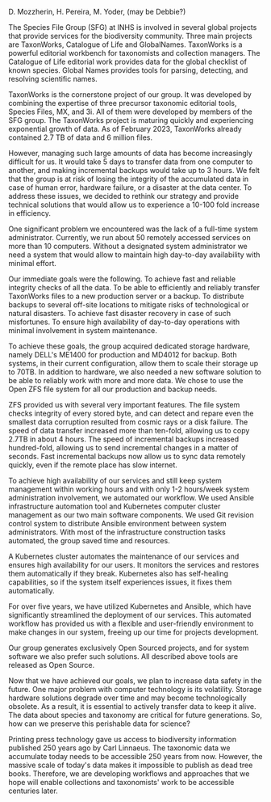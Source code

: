 D. Mozzherin, H. Pereira, M. Yoder, (may be Debbie?)

The Species File Group (SFG) at INHS is involved in several global projects that provide services for the biodiversity community.
Three main projects are TaxonWorks, Catalogue of Life and GlobalNames.
TaxonWorks is a powerful editorial workbench for taxonomists and collection managers.
The Catalogue of Life editorial work provides data for the global checklist of known species.
Global Names provides tools for parsing, detecting, and resolving scientific names.

TaxonWorks is the cornerstone project of our group.
It was developed by combining the expertise of three precursor taxonomic editorial tools, Species Files, MX, and 3i.
All of them were developed by members of the SFG group.
The TaxonWorks project is maturing quickly and experiencing exponential growth of data.
As of February 2023, TaxonWorks already contained 2.7 TB of data and 6 million files.

However, managing such large amounts of data has become increasingly difficult for us.
It would take 5 days to transfer data from one computer to another, and making incremental backups would take up to 3 hours.
We felt that the group is at risk of losing the integrity of the accumulated data in case of human error, hardware failure, or a disaster at the data center.
To address these issues, we decided to rethink our strategy and provide technical solutions that would allow us to experience a 10-100 fold increase in efficiency.

One significant problem we encountered was the lack of a full-time system administrator.
Currently, we run about 50 remotely accessed services on more than 10 computers.
Without a designated system administrator we need a system that would allow to maintain high day-to-day availability with minimal effort.

Our immediate goals were the following.
To achieve fast and reliable integrity checks of all the data.
To be able to efficiently and reliably transfer TaxonWorks files to a new production server or a backup.
To distribute backups to several off-site locations to mitigate risks of technological or natural disasters.
To achieve fast disaster recovery in case of such misfortunes.
To ensure high availability of day-to-day operations with minimal involvement in system maintenance.

To achieve these goals, the group acquired dedicated storage hardware, namely DELL's ME1400 for production and MD4012 for backup.
Both systems, in their current configuration, allow them to scale their storage up to 70TB.
In addition to hardware, we also needed a new software solution to be able to reliably work with more and more data.
We chose to use the Open ZFS file system for all our production and backup needs.

ZFS provided us with several very important features.
The file system checks integrity of every stored byte, and can detect and repare even the smallest data corruption resulted from cosmic rays or a disk failure.
The speed of data transfer increased more than ten-fold, allowing us to copy 2.7TB in about 4 hours.
The speed of incremental backups increased hundred-fold, allowing us to send incremental changes in a matter of seconds.
Fast incremental backups now allow us to sync data remotely quickly, even if the remote place has slow internet.

To achieve high availability of our services and still keep system management within working hours and with only 1-2 hours/week system administration involvement, we automated our workflow.
We used Ansible infrastructure automation tool and Kubernetes computer cluster management as our two main software components.
We used Git revision control system to distribute Ansible environment between system administrators.
With most of the infrastructure construction tasks automated, the group saved time and resources.

A Kubernetes cluster automates the maintenance of our services and ensures high availability for our users.
It monitors the services and restores them automatically if they break.
Kubernetes also has self-healing capabilities, so if the system itself experiences issues, it fixes them automatically.

For over five years, we have utilized Kubernetes and Ansible, which have significantly streamlined the deployment of our services.
This automated workflow has provided us with a flexible and user-friendly environment to make changes in our system, freeing up our time for projects development.

Our group generates exclusively Open Sourced projects, and for system software we also prefer such solutions.
All described above tools are released as Open Source.

Now that we have achieved our goals, we plan to increase data safety in the future.
One major problem with computer technology is its volatility.
Storage hardware solutions degrade over time and may become technologically obsolete.
As a result, it is essential to actively transfer data to keep it alive.
The data about species and taxonomy are critical for future generations.
So, how can we preserve this perishable data for science?

Printing press technology gave us access to biodiversity information published 250 years ago by Carl Linnaeus.
The taxonomic data we accumulate today needs to be accessible 250 years from now.
However, the massive scale of today's data makes it impossible to publish as dead tree books.
Therefore, we are developing workflows and approaches that we hope will enable collections and taxonomists' work to be accessible centuries later.
